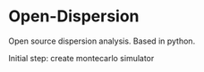 # Open-Dispersion

Open source dispersion analysis. Based in python.

Initial step: create montecarlo simulator
